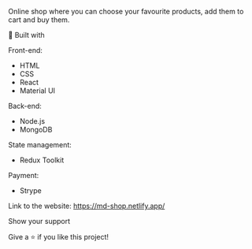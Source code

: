 
Online shop where you can choose your favourite products, add them to cart and buy them.

👷 Built with 

Front-end:
- HTML
- CSS
- React
- Material UI

Back-end:
- Node.js
- MongoDB

State management:
- Redux Toolkit

Payment:
- Strype

Link to the website: https://md-shop.netlify.app/

Show your support

Give a ⭐ if you like this project!
